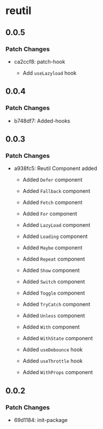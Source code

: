 # reutil

## 0.0.5

### Patch Changes

- ca2ccf8: patch-hook

  - Add `useLazyload` hook

## 0.0.4

### Patch Changes

- b748df7: Added-hooks

## 0.0.3

### Patch Changes

- a938fc5: Reutil Component added

  - Added `Defer` component
  - Added `Fallback` component
  - Added `Fetch` component
  - Added `For` component
  - Added `LazyLoad` component
  - Added `Loading` component
  - Added `Maybe` component
  - Added `Repeat` component
  - Added `Show` component
  - Added `Switch` component
  - Added `Toggle` component
  - Added `TryCatch` component
  - Added `Unless` component
  - Added `With` component
  - Added `WithState` component

  - Added `useDebounce` hook
  - Added `useThrottle` hook
  - Added `WithProps` component

## 0.0.2

### Patch Changes

- 69d1184: init-package
